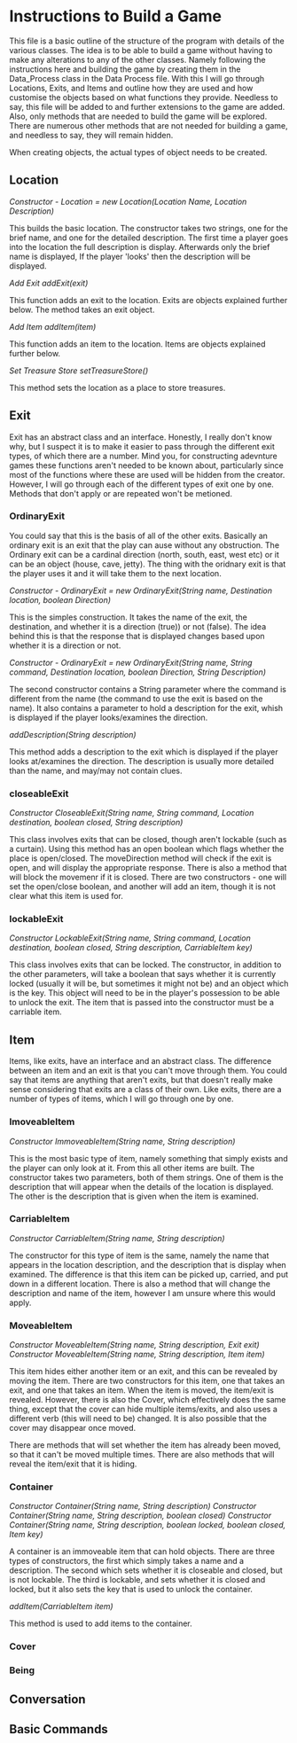 # Instructions to Build a Game #

This file is a basic outline of the structure of the program with details of the various classes. The idea is 
to be able to build a game without having to make any alterations to any of the other classes. Namely following
the instructions here and building the game by creating them in the Data_Process class in the Data Process 
file. With this I will go through Locations, Exits, and Items and outline how they are used and how customise 
the objects based on what functions they provide. Needless to say, this file will be added to and further 
extensions to the game are added. Also, only methods that are needed to build the game will be explored. There 
are numerous other methods that are not needed for building a game, and needless to say, they will remain 
hidden.

When creating objects, the actual types of object needs to be created.

## Location ##

*Constructor - Location <name> = new Location(Location Name, Location Description)*

This builds the basic location. The constructor takes two strings, one for the brief name, and one for the
detailed description. The first time a player goes into the location the full description is display. 
Afterwards only the brief name is displayed, If the player 'looks' then the description will be displayed.

*Add Exit addExit(exit)*

This function adds an exit to the location. Exits are objects explained further below. The method takes an exit 
object.

*Add Item addItem(item)*

This function adds an item to the location. Items are objects explained further below.

*Set Treasure Store setTreasureStore()*

This method sets the location as a place to store treasures.

## Exit ##
Exit has an abstract class and an interface. Honestly, I really don't know why, but I suspect it is to make it 
easier to pass through the different exit types, of which there are a number. Mind you, for constructing 
adevnture games these functions aren't needed to be known about, particularly since most of the functions where 
these are used will be hidden from the creator.
However, I will go through each of the different types of exit one by one. Methods that don't apply or are 
repeated won't be metioned.

### OrdinaryExit ###
You could say that this is the basis of all of the other exits. Basically an ordinary exit is an exit that the 
play can ause without any obstruction. The Ordinary exit can be a cardinal direction (north, south, east, west 
etc) or it can be an object (house, cave, jetty). The thing with the oridnary exit is that the player uses it 
and it will take them to the next location.

*Constructor - OrdinaryExit <name> = new OrdinaryExit(String name, Destination location, boolean Direction)*

This is the simples construction. It takes the name of the exit, the destination, and whether it is a direction 
(true)) or not (false). The idea behind this is that the response that is displayed changes based upon whether 
it is a direction or not.

*Constructor - OrdinaryExit <name> = new OrdinaryExit(String name, String command, Destination location, 
													  boolean Direction, String Description)*

The second constructor contains a String parameter where the command is different from the name (the command to use the exit is based on
the name). It also contains a parameter to hold a description for the exit, whish is displayed if the player looks/examines the direction.

*addDescription(String description)*

This method adds a description to the exit which is displayed if the player looks at/examines the direction. The description is usually
more detailed than the name, and may/may not contain clues.

### closeableExit ###

*Constructor CloseableExit(String name, String command, Location destination, boolean closed, String description)*

This class involves exits that can be closed, though aren't lockable (such as a curtain). Using this method has an open boolean which
flags whether the place is open/closed. The moveDirection method will check if the exit is open, and will display the appropriate response.
There is also a method that will block the movemenr if it is closed. There are two constructors - one will set the open/close boolean, and
another will add an item, though it is not clear what this item is used for.

### lockableExit ###

*Constructor LockableExit(String name, String command, Location destination, boolean closed, String description, CarriableItem key)*

This class involves exits that can be locked. The constructor, in addition to the other parameters, will take a boolean that says whether
it is currently locked (usually it will be, but sometimes it might not be) and an object which is the key. This object will need to be in the
player's possession to be able to unlock the exit. The item that is passed into the constructor must be a carriable item. 

## Item ##
Items, like exits, have an interface and an abstract class. The difference between an item and an exit is that you can't move through
them. You could say that items are anything that aren't exits, but that doesn't really make sense considering that exits are a class of their
own. Like exits, there are a number of types of items, which I will go through one by one.

### ImoveableItem ###

*Constructor ImmoveableItem(String name, String description)*

This is the most basic type of item, namely something that simply exists and the player can only look at it. From this all other items
are built. The constructor takes two parameters, both of them strings. One of them is the description that will appear when the details of the
location is displayed. The other is the description that is given when the item is examined.

### CarriableItem ###

*Constructor CarriableItem(String name, String description)*

The constructor for this type of item is the same, namely the name that appears in the location description, and the description that is
display when examined. The difference is that this item can be picked up, carried, and put down in a different location. There is also a
method that will change the description and name of the item, however I am unsure where this would apply.

### MoveableItem ###

*Constructor MoveableItem(String name, String description, Exit exit)*
*Constructor MoveableItem(String name, String description, Item item)*

This item hides either another item or an exit, and this can be revealed by moving the item. There are two constructors for this item,
one that takes an exit, and one that takes an item. When the item is moved, the item/exit is revealed. However, there is also the Cover, which
effectively does the same thing, except that the cover can hide multiple items/exits, and also uses a different verb (this will need to be)
changed. It is also possible that the cover may disappear once moved.

There are methods that will set whether the item has already been moved, so that it can't be moved multiple times. There are also methods
that will reveal the item/exit that it is hiding.

### Container ###

*Constructor Container(String name, String description)*
*Constructor Container(String name, String description, boolean closed)*
*Constructor Container(String name, String description, boolean locked, boolean closed, Item key)*

A container is an immoveable item that can hold objects. There are three types of constructors, the first which simply takes a name and a
description. The second which sets whether it is closeable and closed, but is not lockable. The third is lockable, and sets whether it is
closed and locked, but it also sets the key that is used to unlock the container.

*addItem(CarriableItem item)*

This method is used to add items to the container.

### Cover ###

### Being ###

## Conversation ##

## Basic Commands ##
